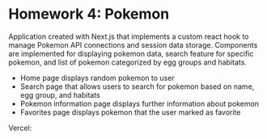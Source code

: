 # Homework 4: Pokemon

Application created with Next.js that implements a custom react hook to manage Pokemon API connections and session data storage.
Components are implemented for displaying pokemon data, search feature for specific pokemon, and list of pokemon categorized
by egg groups and habitats.
- Home page displays random pokemon to user
- Search page that allows users to search for pokemon based on name, egg group, and habitats
- Pokemon information page displays further information about pokemon
- Favorites page displays pokemon that the user marked as favorite

Vercel: 

